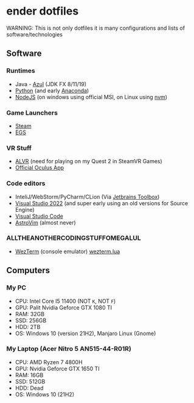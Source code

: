 # ender dotfiles

WARNING: This is not only dotfiles it is many configurations and lists of software/technologies

## Software
### Runtimes
- Java - [Azul](https://azul.com) (JDK FX 8/11/19)
- [Python](https://python.com) (and early [Anaconda](https://www.anaconda.com/))
- [NodeJS](https://nodejs.com) (on windows using official MSI, on Linux using [nvm](https://github.com/nvm-sh/nvm))

### Game Launchers
- [Steam](https://s.team)
- [EGS](https://launcher.store.epicgames.com)

### VR Stuff
- [ALVR](https://github.com/alvr-org/ALVR) (need for playing on my Quest 2 in SteamVR Games)
- [Official Oculus App](https://oculus.com)

### Code editors
- InteliJ/WebStorm/PyCharm/CLion (Via [Jetbrains Toolbox](https://toolbox.app))
- [Visual Studio 2022](https://visualstudio.com) (and super early using an old versions for Source Engine)
- [Visual Studio Code](https://code.visualstudio.com)
- [AstroVim](https://astronvim.com/) (almost never)

### ALLTHEANOTHERCODINGSTUFFOMEGALUL
- [WezTerm](https://wezfurlong.org/wezterm) (console emulator) [wezterm.lua](https://github.com/TheEnderOfficial/dotfiles/blob/main/wezterm/wezterm.lua)

## Computers
### My PC
- CPU: Intel Core I5 11400 (NOT `K`, NOT `F`)
- GPU: Palit Nvidia Geforce GTX 1080 TI
- RAM: 32GB
- SSD: 256GB
- HDD: 2TB
- OS: Windows 10 (version 21H2), Manjaro Linux (Gnome)

### My Laptop (Acer Nitro 5 AN515-44-R01R)
- CPU: AMD Ryzen 7 4800H
- GPU: Nvidia Geforce GTX 1650 TI
- RAM: 16GB
- SSD: 512GB
- HDD: Dead
- OS: Windows 10 (21H2)


